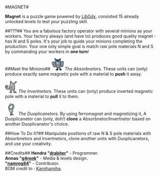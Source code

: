 #MAGNET#

**Magnet** is a puzzle game powered by [LibGdx](http://libgdx.badlogicgames.com/), consisted 15 already unlocked levels to test your puzzling skill.

##???##
You are a fabulous factory operator with several minions as your workers. Your factory always (and have to) produces good quality magnet - has N and S poles. It's your job to guide your minions completing the production. Your one only simple goal is match raw pole materials N and S by commanding your workers in **one turn**!

##Meet the Minions##
![](https://github.com/drabiter/magnet/raw/master/additional/pusher_l%2Cl.png) *The Absorbnetors.*
These units can (only) produce exactly same magnetic pole with a material to **push** it away.

![](https://github.com/drabiter/magnet/raw/master/additional/puller_l%2Cl.png) *The Invertnetors.*
These units can (only) produce inverted magnetic pole with a material to **pull** it to them.

![](https://github.com/drabiter/magnet/raw/master/additional/cloner_l%2Cl.png) *The Duoplicanetors.*
By using ferromagnet and magnetizing it, A Duoplicanetor can (only, doh!) **clone** a Absorbnetor/Invertnetor based on another Duoplicanetor's choice.

##How To Do It?##
Manipulate positions of raw N & S pole materials with Absorbnetors and Invertnetors, clone another units with Duoplicanetors, and use your creativity.

##Credits##
**Hendra "[drabiter](http://drabiter.com/)"** - Programmer.<br/>
**Annas "[g4ronk](http://coffeefury.com/)"** - Media & levels design.<br/>
**"[namrog84](http://www.newrog.com/)"** - Contributor.<br/>
BGM credit to : [Kamihamiha](http://ccmixter.org/people/Kamihamiha).